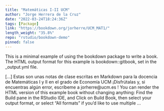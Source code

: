 ```yaml
---
title: "Matemáticas I-II UCM"
author: "Jorge Herrera de la Cruz"
date: "2022-03-24T18:24:36Z"
tags: [Package]
link: "https://bookdown.org/jorherre/UCM_MAT1/"
length_weight: "35.8%"
repo: "rstudio/bookdown-demo"
pinned: false
---
```


<p>This is a minimal example of using the bookdown package to write a book.
The HTML output format for this example is bookdown::gitbook,
set in the _output.yml file.</p> [...] Estas son unas notas de clase escritas en Markdown para la docencia de Matemáticas I y II en el grado de Economía UCM ¡Disfrútalas y, si encuentras algún error, escríbeme a jorherre@ucm.es ! You can render the HTML version of this example book without changing anything: Find the Build pane in the RStudio IDE, and Click on Build Book, then select your output format, or select “All formats” if you’d like to use multiple ...

